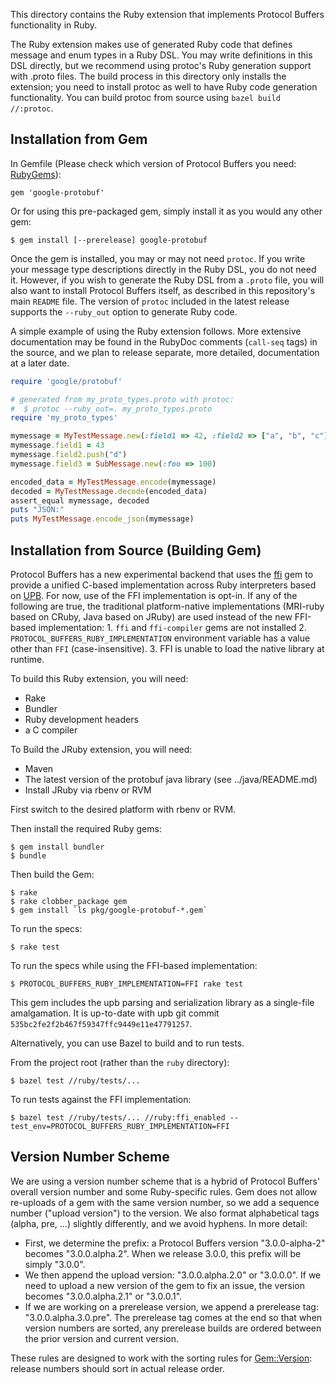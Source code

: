 This directory contains the Ruby extension that implements Protocol Buffers
functionality in Ruby.

The Ruby extension makes use of generated Ruby code that defines message and
enum types in a Ruby DSL. You may write definitions in this DSL directly, but we
recommend using protoc's Ruby generation support with .proto files. The build
process in this directory only installs the extension; you need to install
protoc as well to have Ruby code generation functionality. You can build protoc
from source using `bazel build //:protoc`.

Installation from Gem
---------------------
In Gemfile (Please check which version of Protocol Buffers you need: [RubyGems](https://rubygems.org/gems/google-protobuf)):

    gem 'google-protobuf'

Or for using this pre-packaged gem, simply install it as you would any other gem:

    $ gem install [--prerelease] google-protobuf

Once the gem is installed, you may or may not need `protoc`. If you write your
message type descriptions directly in the Ruby DSL, you do not need it.
However, if you wish to generate the Ruby DSL from a `.proto` file, you will
also want to install Protocol Buffers itself, as described in this repository's
main `README` file. The version of `protoc` included in the latest release
supports the `--ruby_out` option to generate Ruby code.

A simple example of using the Ruby extension follows. More extensive
documentation may be found in the RubyDoc comments (`call-seq` tags) in the
source, and we plan to release separate, more detailed, documentation at a
later date.

```ruby
require 'google/protobuf'

# generated from my_proto_types.proto with protoc:
#  $ protoc --ruby_out=. my_proto_types.proto
require 'my_proto_types'

mymessage = MyTestMessage.new(:field1 => 42, :field2 => ["a", "b", "c"])
mymessage.field1 = 43
mymessage.field2.push("d")
mymessage.field3 = SubMessage.new(:foo => 100)

encoded_data = MyTestMessage.encode(mymessage)
decoded = MyTestMessage.decode(encoded_data)
assert_equal mymessage, decoded
puts "JSON:"
puts MyTestMessage.encode_json(mymessage)
```

Installation from Source (Building Gem)
---------------------------------------
 

Protocol Buffers has a new experimental backend that uses the
[ffi](https://github.com/ffi/ffi) gem to provide a unified C-based
implementation across Ruby interpreters based on
[UPB](https://github.com/protocolbuffers/upb). For now, use of the FFI
implementation is opt-in. If any of the following are true, the traditional
platform-native implementations (MRI-ruby based on CRuby, Java based on JRuby)
are used instead of the new FFI-based implementation: 1. `ffi` and
`ffi-compiler` gems are not installed 2. `PROTOCOL_BUFFERS_RUBY_IMPLEMENTATION`
environment variable has a value other than `FFI` (case-insensitive). 3. FFI is
unable to load the native library at runtime.

To build this Ruby extension, you will need:

* Rake
* Bundler
* Ruby development headers
* a C compiler

To Build the JRuby extension, you will need:

* Maven
* The latest version of the protobuf java library (see ../java/README.md)
* Install JRuby via rbenv or RVM

First switch to the desired platform with rbenv or RVM.

Then install the required Ruby gems:

    $ gem install bundler
    $ bundle

Then build the Gem:

    $ rake
    $ rake clobber_package gem
    $ gem install `ls pkg/google-protobuf-*.gem`

To run the specs:

    $ rake test

To run the specs while using the FFI-based implementation:

```
$ PROTOCOL_BUFFERS_RUBY_IMPLEMENTATION=FFI rake test
```

This gem includes the upb parsing and serialization library as a single-file
amalgamation. It is up-to-date with upb git commit
`535bc2fe2f2b467f59347ffc9449e11e47791257`.

Alternatively, you can use Bazel to build and to run tests.

From the project root (rather than the `ruby` directory):

```
$ bazel test //ruby/tests/...
```

To run tests against the FFI implementation:

```
$ bazel test //ruby/tests/... //ruby:ffi_enabled --test_env=PROTOCOL_BUFFERS_RUBY_IMPLEMENTATION=FFI
```

Version Number Scheme
---------------------

We are using a version number scheme that is a hybrid of Protocol Buffers'
overall version number and some Ruby-specific rules. Gem does not allow
re-uploads of a gem with the same version number, so we add a sequence number
("upload version") to the version. We also format alphabetical tags (alpha,
pre, ...) slightly differently, and we avoid hyphens. In more detail:

* First, we determine the prefix: a Protocol Buffers version "3.0.0-alpha-2"
  becomes "3.0.0.alpha.2". When we release 3.0.0, this prefix will be simply
  "3.0.0".
* We then append the upload version: "3.0.0.alpha.2.0" or "3.0.0.0". If we need
  to upload a new version of the gem to fix an issue, the version becomes
  "3.0.0.alpha.2.1" or "3.0.0.1".
* If we are working on a prerelease version, we append a prerelease tag:
  "3.0.0.alpha.3.0.pre". The prerelease tag comes at the end so that when
  version numbers are sorted, any prerelease builds are ordered between the
  prior version and current version.

These rules are designed to work with the sorting rules for
[Gem::Version](http://ruby-doc.org/stdlib-2.0/libdoc/rubygems/rdoc/Gem/Version.html):
release numbers should sort in actual release order.
